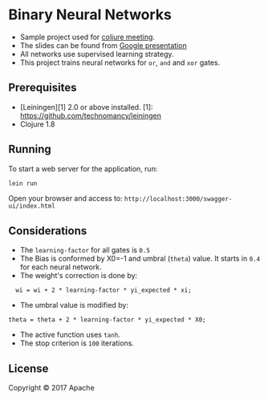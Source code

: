 # Binary Neural Networks

- Sample project used for [coljure meeting](https://www.meetup.com/es-ES/preview/Coljure/events/245702447).
- The slides can be found from [Google presentation](https://docs.google.com/presentation/d/1_9BT1QwilR3Kt0BtoZyhNWQ9qMKkPEeWyyCW8kNYFPc)
- All networks use supervised learning strategy.
- This project trains neural networks for `or`, `and` and `xor` gates.

## Prerequisites

- [Leiningen][1] 2.0 or above installed.
[1]: https://github.com/technomancy/leiningen
- Clojure 1.8

## Running

To start a web server for the application, run:
```bash
lein run
```
Open your browser and access to: `http://localhost:3000/swagger-ui/index.html`

## Considerations
- The `learning-factor` for all gates is `0.5`
- The Bias is conformed by X0=-1 and umbral (`theta`) value. It starts in `0.4` for each neural network.
- The weight's correction is done by:
```
  wi = wi + 2 * learning-factor * yi_expected * xi;
```
- The umbral value is modified by:
```
theta = theta + 2 * learning-factor * yi_expected * X0;
```
- The active function uses `tanh`.
- The stop criterion is `100` iterations.

## License

Copyright © 2017 Apache
